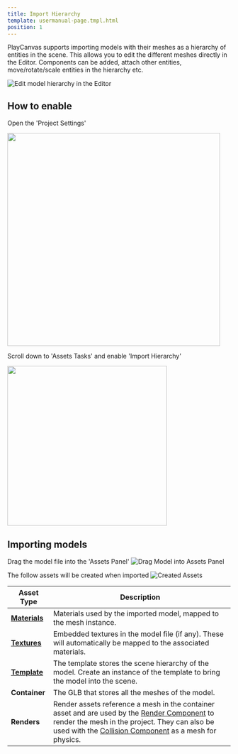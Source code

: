 ```yaml
---
title: Import Hierarchy
template: usermanual-page.tmpl.html
position: 1
---
```


PlayCanvas supports importing models with their meshes as a hierarchy of entities in the scene. This allows you to edit the different meshes directly in the Editor. Components can be added, attach other entities, move/rotate/scale entities in the hierarchy etc.

![Edit model hierarchy in the Editor][edit_hierarchy_gif]

## How to enable

Open the 'Project Settings'

<img src="/images/user-manual/assets/import-pipeline/import-hierarchy/project-settings.png" width="480px">

Scroll down to 'Assets Tasks' and enable 'Import Hierarchy'

<img src="/images/user-manual/assets/import-pipeline/import-hierarchy/asset-tasks.png" width="360px">

## Importing models

Drag the model file into the 'Assets Panel'
![Drag Model into Assets Panel][import_model_gif]

The follow assets will be created when imported
![Created Assets][created_assets_img]

| Asset Type | Description |
|------------|-------------|
| **[Materials][material_asset]** | Materials used by the imported model, mapped to the mesh instance. |
| **[Textures][texture_asset]** | Embedded textures in the model file (if any). These will automatically be mapped to the associated materials. |
| **[Template][template_asset]** | The template stores the scene hierarchy of the model. Create an instance of the template to bring the model into the scene. |
| **Container** | The GLB that stores all the meshes of the model. |
| **Renders** | Render assets reference a mesh in the container asset and are used by the [Render Component][render_component] to render the mesh in the project. They can also be used with the [Collision Component][collision_component] as a mesh for physics. |


[edit_hierarchy_gif]: /images/user-manual/assets/import-pipeline/import-hierarchy/edit-hierarchy.gif
[import_model_gif]: /images/user-manual/assets/import-pipeline/import-hierarchy/import-model.gif
[created_assets_img]: /images/user-manual/assets/import-pipeline/import-hierarchy/created-assets.png
[material_asset]: /user-manual/assets/physical-material/
[texture_asset]: /user-manual/assets/textures/
[template_asset]: /user-manual/templates/
[render_component]: /api/pc.RenderComponent.html
[collision_component]: /api/pc.CollisionComponent.html

